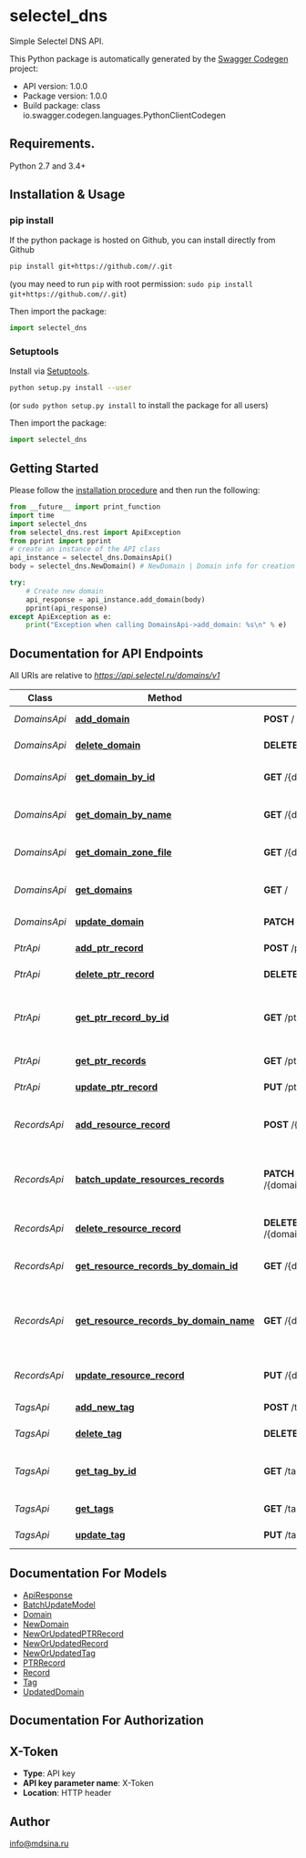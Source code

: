 # selectel_dns
Simple Selectel DNS API.

This Python package is automatically generated by the [Swagger Codegen](https://github.com/swagger-api/swagger-codegen) project:

- API version: 1.0.0
- Package version: 1.0.0
- Build package: class io.swagger.codegen.languages.PythonClientCodegen

## Requirements.

Python 2.7 and 3.4+

## Installation & Usage
### pip install

If the python package is hosted on Github, you can install directly from Github

```sh
pip install git+https://github.com//.git
```
(you may need to run `pip` with root permission: `sudo pip install git+https://github.com//.git`)

Then import the package:
```python
import selectel_dns 
```

### Setuptools

Install via [Setuptools](http://pypi.python.org/pypi/setuptools).

```sh
python setup.py install --user
```
(or `sudo python setup.py install` to install the package for all users)

Then import the package:
```python
import selectel_dns
```

## Getting Started

Please follow the [installation procedure](#installation--usage) and then run the following:

```python
from __future__ import print_function
import time
import selectel_dns
from selectel_dns.rest import ApiException
from pprint import pprint
# create an instance of the API class
api_instance = selectel_dns.DomainsApi()
body = selectel_dns.NewDomain() # NewDomain | Domain info for creation

try:
    # Create new domain
    api_response = api_instance.add_domain(body)
    pprint(api_response)
except ApiException as e:
    print("Exception when calling DomainsApi->add_domain: %s\n" % e)

```

## Documentation for API Endpoints

All URIs are relative to *https://api.selectel.ru/domains/v1*

Class | Method | HTTP request | Description
------------ | ------------- | ------------- | -------------
*DomainsApi* | [**add_domain**](docs/DomainsApi.md#add_domain) | **POST** / | Create new domain
*DomainsApi* | [**delete_domain**](docs/DomainsApi.md#delete_domain) | **DELETE** /{domain_id} | Deletes a domain
*DomainsApi* | [**get_domain_by_id**](docs/DomainsApi.md#get_domain_by_id) | **GET** /{domain_id} | Find domain by ID
*DomainsApi* | [**get_domain_by_name**](docs/DomainsApi.md#get_domain_by_name) | **GET** /{domain_name} | Find domain by name
*DomainsApi* | [**get_domain_zone_file**](docs/DomainsApi.md#get_domain_zone_file) | **GET** /{domain_id}/export | Find domain by name
*DomainsApi* | [**get_domains**](docs/DomainsApi.md#get_domains) | **GET** / | Getting domains info
*DomainsApi* | [**update_domain**](docs/DomainsApi.md#update_domain) | **PATCH** /{domain_id} | Updates a domain
*PtrApi* | [**add_ptr_record**](docs/PtrApi.md#add_ptr_record) | **POST** /ptr | Create new PTR record
*PtrApi* | [**delete_ptr_record**](docs/PtrApi.md#delete_ptr_record) | **DELETE** /ptr/{ptr_id} | Deletes a PTR record
*PtrApi* | [**get_ptr_record_by_id**](docs/PtrApi.md#get_ptr_record_by_id) | **GET** /ptr/{ptr_id} | Find information about PTR record by ID
*PtrApi* | [**get_ptr_records**](docs/PtrApi.md#get_ptr_records) | **GET** /ptr | Getting PTR records
*PtrApi* | [**update_ptr_record**](docs/PtrApi.md#update_ptr_record) | **PUT** /ptr/{ptr_id} | Updates a PTR record
*RecordsApi* | [**add_resource_record**](docs/RecordsApi.md#add_resource_record) | **POST** /{domain_id}/records | Create resource records for domain
*RecordsApi* | [**batch_update_resources_records**](docs/RecordsApi.md#batch_update_resources_records) | **PATCH** /{domain_name}/records/batch_update | Mass update of domain&#39;s resources records
*RecordsApi* | [**delete_resource_record**](docs/RecordsApi.md#delete_resource_record) | **DELETE** /{domain_id}/records/{record_id} | Deletes a resource record
*RecordsApi* | [**get_resource_records_by_domain_id**](docs/RecordsApi.md#get_resource_records_by_domain_id) | **GET** /{domain_id}/records | Getting records info
*RecordsApi* | [**get_resource_records_by_domain_name**](docs/RecordsApi.md#get_resource_records_by_domain_name) | **GET** /{domain_name}/records | Find resource records info for domain by name
*RecordsApi* | [**update_resource_record**](docs/RecordsApi.md#update_resource_record) | **PUT** /{domain_id}/records/{record_id} | Updates a resource record
*TagsApi* | [**add_new_tag**](docs/TagsApi.md#add_new_tag) | **POST** /tags | Create new tag
*TagsApi* | [**delete_tag**](docs/TagsApi.md#delete_tag) | **DELETE** /tags/{tag_id} | Deletes a tag
*TagsApi* | [**get_tag_by_id**](docs/TagsApi.md#get_tag_by_id) | **GET** /tags/{tag_id} | Find information about tag by ID
*TagsApi* | [**get_tags**](docs/TagsApi.md#get_tags) | **GET** /tags | Getting tags
*TagsApi* | [**update_tag**](docs/TagsApi.md#update_tag) | **PUT** /tags/{tag_id} | Updates a tag


## Documentation For Models

 - [ApiResponse](docs/ApiResponse.md)
 - [BatchUpdateModel](docs/BatchUpdateModel.md)
 - [Domain](docs/Domain.md)
 - [NewDomain](docs/NewDomain.md)
 - [NewOrUpdatedPTRRecord](docs/NewOrUpdatedPTRRecord.md)
 - [NewOrUpdatedRecord](docs/NewOrUpdatedRecord.md)
 - [NewOrUpdatedTag](docs/NewOrUpdatedTag.md)
 - [PTRRecord](docs/PTRRecord.md)
 - [Record](docs/Record.md)
 - [Tag](docs/Tag.md)
 - [UpdatedDomain](docs/UpdatedDomain.md)


## Documentation For Authorization


## X-Token

- **Type**: API key
- **API key parameter name**: X-Token
- **Location**: HTTP header


## Author

info@mdsina.ru

